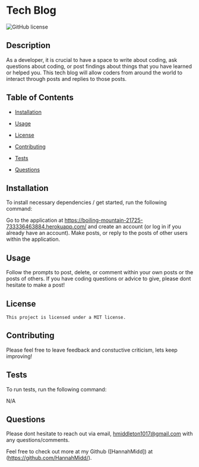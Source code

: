 # Tech Blog
  ![GitHub license](https://img.shields.io/badge/license-MIT-blue.svg)
  
  ## Description
  
  As a developer, it is crucial to have a space to write about coding, ask questions about coding, or post findings about things that you have learned or helped you. This tech blog will allow coders from around the world to interact through posts and replies to those posts. 

## Table of Contents 

* [Installation](#installation)

* [Usage](#usage)

* [License](#license)

* [Contributing](#Contributions)

* [Tests](#test)

* [Questions](#questions)

## Installation

To install necessary dependencies / get started, run the following command:


Go to the application at https://boiling-mountain-21725-733336463884.herokuapp.com/ and create an account (or log in if you already have an account). Make posts, or reply to the posts of other users within the application. 


## Usage

Follow the prompts to post, delete, or comment within your own posts or the posts of others. If you have coding questions or advice to give, please dont hesitate to make a post! 

## License

    This project is licensed under a MIT license.
  
## Contributing

Please feel free to leave feedback and constuctive criticism, lets keep improving! 

## Tests

To run tests, run the following command:


N/A


## Questions

Please dont hesitate to reach out via email, hmiddleton1017@gmail.com with any questions/comments.

Feel free to check out more at my Github ([HannahMidd]) at 
(https://github.com/HannahMidd/).

